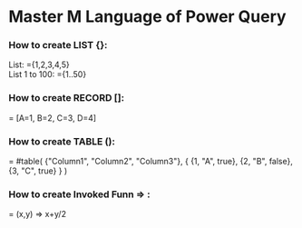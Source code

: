 # Master M Language of Power Query

### How to create LIST {}:
List: ={1,2,3,4,5}  
List 1 to 100: ={1..50}

### How to create RECORD []:
= [A=1, B=2, C=3, D=4]

### How to create TABLE ():
= #table(
        {"Column1", "Column2", "Column3"},
        {
            {1, "A", true},
            {2, "B", false},
            {3, "C", true}
        }
    )

### How to create Invoked Funn => :
= (x,y) => x+y/2

